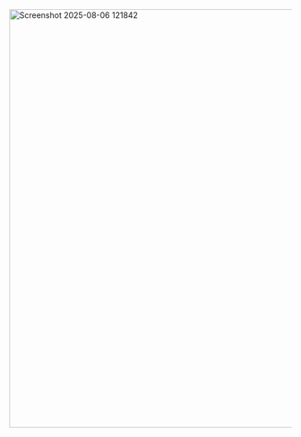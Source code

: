 <img width="1291" height="746" alt="Screenshot 2025-08-06 121842" src="https://github.com/user-attachments/assets/88fe3eb4-591f-4769-9a01-22aa496ae231" />
